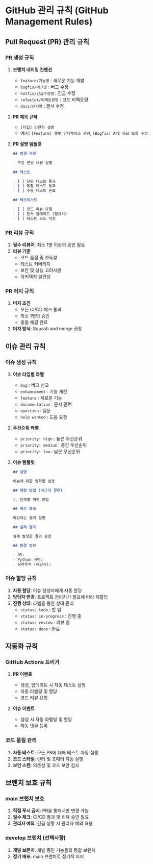 # GitHub 관리 규칙 (GitHub Management Rules)

## Pull Request (PR) 관리 규칙

### PR 생성 규칙

1. **브랜치 네이밍 컨벤션**

   - `feature/기능명` : 새로운 기능 개발
   - `bugfix/버그명` : 버그 수정
   - `hotfix/긴급수정명` : 긴급 수정
   - `refactor/리팩토링명` : 코드 리팩토링
   - `docs/문서명` : 문서 수정

2. **PR 제목 규칙**

   - `[타입] 간단한 설명`
   - 예시: `[Feature] 챗봇 인터페이스 구현`, `[Bugfix] API 응답 오류 수정`

3. **PR 설명 템플릿**

   ```markdown
   ## 변경 사항

   - 주요 변경 내용 설명

   ## 테스트

   - [ ] 단위 테스트 통과
   - [ ] 통합 테스트 통과
   - [ ] 수동 테스트 완료

   ## 체크리스트

   - [ ] 코드 리뷰 요청
   - [ ] 문서 업데이트 (필요시)
   - [ ] 테스트 코드 작성
   ```

### PR 리뷰 규칙

1. **필수 리뷰어**: 최소 1명 이상의 승인 필요
2. **리뷰 기준**
   - 코드 품질 및 가독성
   - 테스트 커버리지
   - 보안 및 성능 고려사항
   - 아키텍처 일관성

### PR 머지 규칙

1. **머지 조건**
   - 모든 CI/CD 체크 통과
   - 최소 1명의 승인
   - 충돌 해결 완료
2. **머지 방식**: Squash and merge 권장

## 이슈 관리 규칙

### 이슈 생성 규칙

1. **이슈 타입별 라벨**

   - `bug` : 버그 신고
   - `enhancement` : 기능 개선
   - `feature` : 새로운 기능
   - `documentation` : 문서 관련
   - `question` : 질문
   - `help wanted` : 도움 요청

2. **우선순위 라벨**

   - `priority: high` : 높은 우선순위
   - `priority: medium` : 중간 우선순위
   - `priority: low` : 낮은 우선순위

3. **이슈 템플릿**

   ```markdown
   ## 설명

   이슈에 대한 명확한 설명

   ## 재현 방법 (버그의 경우)

   1. 단계별 재현 방법

   ## 예상 결과

   예상되는 결과 설명

   ## 실제 결과

   실제 발생한 결과 설명

   ## 환경 정보

   - OS:
   - Python 버전:
   - 브라우저 (해당시):
   ```

### 이슈 할당 규칙

1. **자동 할당**: 이슈 생성자에게 자동 할당
2. **담당자 변경**: 프로젝트 관리자가 필요에 따라 재할당
3. **진행 상태**: 라벨을 통한 상태 관리
   - `status: todo` : 할 일
   - `status: in-progress` : 진행 중
   - `status: review` : 리뷰 중
   - `status: done` : 완료

## 자동화 규칙

### GitHub Actions 트리거

1. **PR 이벤트**

   - 생성, 업데이트 시 자동 테스트 실행
   - 자동 라벨링 및 할당
   - 코드 리뷰 요청

2. **이슈 이벤트**
   - 생성 시 자동 라벨링 및 할당
   - 자동 댓글 등록

### 코드 품질 관리

1. **자동 테스트**: 모든 PR에 대해 테스트 자동 실행
2. **코드 스타일**: 린터 및 포매터 자동 실행
3. **보안 스캔**: 의존성 및 코드 보안 검사

## 브랜치 보호 규칙

### main 브랜치 보호

1. **직접 푸시 금지**: PR을 통해서만 변경 가능
2. **필수 체크**: CI/CD 통과 및 리뷰 승인 필요
3. **관리자 예외**: 긴급 상황 시 관리자 예외 허용

### develop 브랜치 (선택사항)

1. **개발 브랜치**: 개발 중인 기능들의 통합 브랜치
2. **정기 배포**: main 브랜치로 정기적 머지

